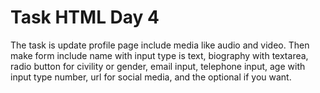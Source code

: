 # Task HTML Day 4
The task is update profile page include media like audio and video. Then make form include name with input type is text, biography with textarea, radio button for civility or gender, email input, telephone input, age with input type number, url for social media, and the optional if you want.